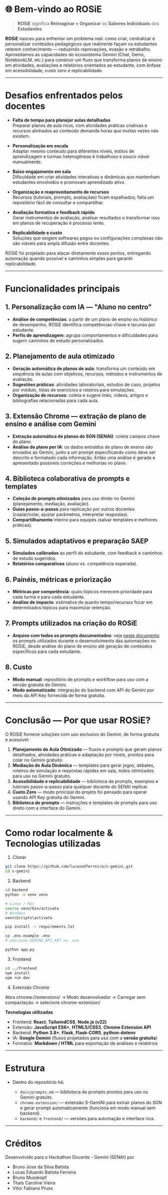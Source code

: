 # 🌐 Bem-vindo ao ROSiE

> **ROSiE** significa **Reimaginar** e **Organizar** os **Saberes** **Individuais** dos **Estudantes**

**ROSiE** nasceu para enfrentar um problema real: como criar, centralizar e personalizar conteúdos pedagógicos que realmente façam os estudantes reterem conhecimento — reduzindo reprovações, evasão e retrabalho. Aproveitamos as capacidades do ecossistema Gemini (Chat, Gems, NotebookLM, etc.) para construir um fluxo que transforma planos de ensino em atividades, avaliações e relatórios orientados ao estudante, com ênfase em acessibilidade, custo zero e replicabilidade.

---

# Desafios enfrentados pelos docentes

* **Falta de tempo para planejar aulas detalhadas** <br>
  Preparar planos de aula ricos, com atividades práticas criativas e recursos alinhados ao conteúdo demanda horas que muitas vezes não existem.

* **Personalização em escala** <br>
  Adaptar mesmo conteúdo para diferentes níveis, estilos de aprendizagem e turmas heterogêneas é trabalhoso e pouco viável manualmente.

* **Baixo engajamento em sala** <br>
  Dificuldade em criar atividades interativas e dinâmicas que mantenham estudantes envolvidos e promovam aprendizado ativo.

* **Organização e reaproveitamento de recursos** <br>
  Recursos (tutoriais, prompts, avaliações) ficam espalhados; falta um repositório fácil de consultar e compartilhar.

* **Avaliação formativa e feedback rápido** <br>
  Gerar instrumentos de avaliação, analisar resultados e transformar isso em planos de recuperação é processo lento.

* **Replicabilidade e custo** <br>
  Soluções que exigem softwares pagos ou configurações complexas não são viáveis para ampla difusão entre docentes.

ROSiE foi projetado para atacar diretamente esses pontos, entregando automação quando possível e caminhos simples para garantir replicabilidade.

---

# Funcionalidades principais

## 1. Personalização com IA — "Aluno no centro"

* **Análise de competências**: a partir de um plano de ensino ou histórico de desempenho, ROSiE identifica competências-chave e lacunas por estudante.
* **Perfis de aprendizagem**: agrupa comportamentos e dificuldades para sugerir caminhos de estudo personalizados.

## 2. Planejamento de aula otimizado

* **Geração automática de planos de aula**: transforma um conteúdo em sequência de aulas com objetivos, recursos, métodos e instrumentos de avaliação.
* **Sugestões práticas**: atividades laboratoriais, estudos de caso, projetos por módulo, listas de exercícios e roteiros para simulações.
* **Organização de recursos**: coleta e sugere links, vídeos, artigos e bibliografias relacionadas para cada aula.

## 3. Extensão Chrome — extração de plano de ensino e análise com Gemini

* **Extração automática de planos do SGN (SENAI)**: coleta campos chave do plano.
* **Análise do plano por IA**: os dados extraídos do plano de ensino são enviados ao Gemini, junto a um prompt especificando como deve ser descrito e formatado cada informação. Então uma análise é gerada e apresentado possíveis correções e melhorias no plano.

## 4. Biblioteca colaborativa de prompts e templates

* **Coleção de prompts otimizados** para uso direto no Gemini (planejamento, mediação, avaliação).
* **Guias passo-a-passo** para replicação por outros docentes (copiar/colar, ajustar parâmetros, interpretar respostas).
* **Compartilhamento** interno para equipes (salvar templates e melhores práticas).

## 5. Simulados adaptativos e preparação SAEP

* **Simulados calibrados** ao perfil do estudante, com feedback e caminhos de estudo sugeridos.
* **Relatórios comparativos** (aluno vs. competên­cia esperada).

## 6. Painéis, métricas e priorização

* **Métricas por competência**: quais tópicos merecem prioridade para cada turma e para cada estudante.
* **Análise de impacto**: estimativa de quanto tempo/recursos focar em determinados tópicos para maximizar retenção.

## 7. Prompts utilizados na criação do ROSiE

* **Arquivo com todos os prompts documentados**: veja [neste documento](https://github.com/lucasedferreira/s-gemini/blob/master/docs/prompts.md) os prompts utilizados durante o desenvolvimento das automações no ROSiE, desde análise do plano de ensino até geração de conteúdos específicos para cada estudante.

## 8. Custo

* **Modo manual**: repositório de prompts e workflow para uso com a versão gratuita do Gemini.
* **Modo automatizado**: integração do backend com API do Gemini por meio da API Key fornecida de forma gratuita.

---

# Conclusão — Por que usar ROSiE?

O ROSiE fornece soluções com uso exclusivo do Gemini, de forma gratuita e acessível:

1. **Planejamento de Aula Otimizado** — fluxos e prompts que geram planos detalhados, atividades práticas e adaptação por níveis, prontos para colar no Gemini gratuito.
2. **Mediação de Aula Dinâmica** — templates para gerar jogos, debates, roteiros de simulação e respostas rápidas em sala, todos otimizados para uso no Gemini gratuito.
3. **Acessibilidade e replicabilidade** — biblioteca de prompts, exemplos e tutoriais passo-a-passo para qualquer docente do SENAI replicar.
4. **Custo Zero** — modo principal do projeto foi pensado para operar usando API Key gratuita do Gemini.
5. **Biblioteca de prompts** — instruções e templates de prompts para uso direto com a interface do Gemini.

---

# Como rodar localmente & Tecnologias utilizadas


1. Clonar
```bash
git clone https://github.com/lucasedferreira/s-gemini.git
cd s-gemini
```

2. Backend
```bash
cd backend
python -m venv venv

# Linux / Mac
source venv/bin/activate
# Windows
venv\Scripts\activate

pip install -r requirements.txt

cp .env.example .env
# adicione GEMINI_API_KEY no .env

python app.py
```

3. Frontend
```bash
cd ../frontend
npm install
npm run dev
```

4. Extensão Chrome

Abra chrome://extensions/ → Modo desenvolvedor → Carregar sem compactação → selecione chrome-extension/


**Tecnologias utilizadas**

* Frontend: **React**, **TailwindCSS**, **Node.js (v22)**
* Extensão: **JavaScript ES6+**, **HTML5/CSS3**, **Chrome Extension API**
* Backend: **Python 3.8+**, **Flask**, **Flask-CORS**, **python-dotenv**
* IA: **Google Gemini** (fluxos projetados para uso com a **versão gratuita**)
* Formatos: **Markdown / HTML** para exportação de análises e relatórios

---

# Estrutura

* Dentro do repositório há:

  * `docs/prompts.md` — biblioteca de prompts prontos para uso no Gemini gratuito.
  * `chrome-extension/` — extensão S-GemiNi para extrair planos do SGN e gerar prompt automaticamente (funciona em modo manual sem backend).
  * `backend/` e `frontend/` — versões para automação e interface rica.

---

# Créditos

Desenvolvido para o Hackathon Docente - Gemini (SENAI) por
- Bruno Jose da Silva Batista
- Lucas Eduardo Batista Ferreira
- Bruno Musskopf
- Thais Caroline Vieira
- Vitor Fabiano Pruss

